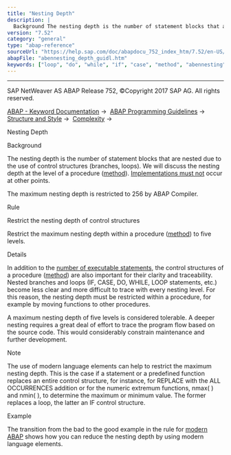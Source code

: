 ```yaml
---
title: "Nesting Depth"
description: |
  Background The nesting depth is the number of statement blocks that are nested due to the use of control structures (branches, loops). We will discuss the nesting depth at the level of a procedure (method(https://help.sap.com/doc/abapdocu_752_index_htm/7.52/en-US/abenfunct_module_subroutine_guidl.
version: "7.52"
category: "general"
type: "abap-reference"
sourceUrl: "https://help.sap.com/doc/abapdocu_752_index_htm/7.52/en-US/abennesting_depth_guidl.htm"
abapFile: "abennesting_depth_guidl.htm"
keywords: ["loop", "do", "while", "if", "case", "method", "abennesting", "depth", "guidl"]
---
```


* * *

SAP NetWeaver AS ABAP Release 752, ©Copyright 2017 SAP AG. All rights reserved.

[ABAP - Keyword Documentation](https://help.sap.com/doc/abapdocu_752_index_htm/7.52/en-US/abenabap.htm) →  [ABAP Programming Guidelines](https://help.sap.com/doc/abapdocu_752_index_htm/7.52/en-US/abenabap_pgl.htm) →  [Structure and Style](https://help.sap.com/doc/abapdocu_752_index_htm/7.52/en-US/abenstructure_style_guidl.htm) →  [Complexity](https://help.sap.com/doc/abapdocu_752_index_htm/7.52/en-US/abencomplexity_guidl.htm) → 

Nesting Depth

Background

The nesting depth is the number of statement blocks that are nested due to the use of control structures (branches, loops). We will discuss the nesting depth at the level of a procedure ([method](https://help.sap.com/doc/abapdocu_752_index_htm/7.52/en-US/abenfunct_module_subroutine_guidl.htm "Guideline")). [Implementations must not](https://help.sap.com/doc/abapdocu_752_index_htm/7.52/en-US/abendial_mod_event_block_guidl.htm "Guideline") occur at other points.

The maximum nesting depth is restricted to 256 by ABAP Compiler.

Rule

Restrict the nesting depth of control structures

Restrict the maximum nesting depth within a procedure ([method](https://help.sap.com/doc/abapdocu_752_index_htm/7.52/en-US/abenfunct_module_subroutine_guidl.htm "Guideline")) to five levels.

Details

In addition to the [number of executable statements](https://help.sap.com/doc/abapdocu_752_index_htm/7.52/en-US/abenproc_volume_guidl.htm "Guideline"), the control structures of a procedure ([method](https://help.sap.com/doc/abapdocu_752_index_htm/7.52/en-US/abenfunct_module_subroutine_guidl.htm "Guideline")) are also important for their clarity and traceability. Nested branches and loops (IF, CASE, DO, WHILE, LOOP statements, etc.) become less clear and more difficult to trace with every nesting level. For this reason, the nesting depth must be restricted within a procedure, for example by moving functions to other procedures.

A maximum nesting depth of five levels is considered tolerable. A deeper nesting requires a great deal of effort to trace the program flow based on the source code. This would considerably constrain maintenance and further development.

Note

The use of modern language elements can help to restrict the maximum nesting depth. This is the case if a statement or a predefined function replaces an entire control structure, for instance, for REPLACE with the ALL OCCURRENCES addition or for the numeric extremum functions, nmax( ) and nmin( ), to determine the maximum or minimum value. The former replaces a loop, the latter an IF control structure.

Example

The transition from the bad to the good example in the rule for [modern ABAP](https://help.sap.com/doc/abapdocu_752_index_htm/7.52/en-US/abenmodern_abap_guidl.htm "Guideline") shows how you can reduce the nesting depth by using modern language elements.